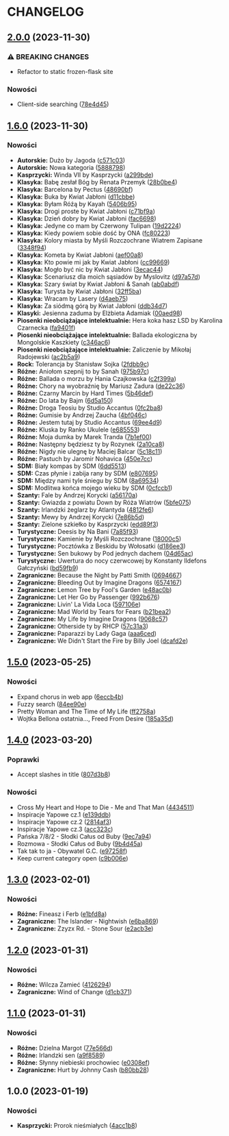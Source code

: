 # CHANGELOG

## [2.0.0](https://github.com/matiusz/songbook/compare/v1.6.0...v2.0.0) (2023-11-30)


### ⚠ BREAKING CHANGES

* Refactor to static frozen-flask site

### Nowości

* Client-side searching ([78e4d45](https://github.com/matiusz/songbook/commit/78e4d45f594e2ff239bd8f627d934310afa8dfc7))

## [1.6.0](https://github.com/matiusz/songbook/compare/v1.5.0...v1.6.0) (2023-11-30)


### Nowości

* **Autorskie:** Dużo by Jagoda ([c571c03](https://github.com/matiusz/songbook/commit/c571c03620cdb06185a8e426c20e64b26744bd59))
* **Autorskie:** Nowa kategoria ([5888798](https://github.com/matiusz/songbook/commit/588879845c02af4c91d62c00e79b987fa7f0c2b7))
* **Kasprzycki:** Winda VII by Kasprzycki ([a299bde](https://github.com/matiusz/songbook/commit/a299bdebd5da9775d09179589ac7c2f058667c3c))
* **Klasyka:** Babę zesłał Bóg by Renata Przemyk ([28b0be4](https://github.com/matiusz/songbook/commit/28b0be4459137dc9d1d2dea4e0e9c11cbc07636c))
* **Klasyka:** Barcelona by Pectus ([48690bf](https://github.com/matiusz/songbook/commit/48690bf877a3eff8918056a09a6834ffb7889726))
* **Klasyka:** Buka by Kwiat Jabłoni ([d11cbbe](https://github.com/matiusz/songbook/commit/d11cbbe4a0561105dd2f53b53b59039943a1d3b6))
* **Klasyka:** Byłam Róźą by Kayah ([5406b95](https://github.com/matiusz/songbook/commit/5406b95109e458f6a9bc26f2f3f1ed4c51e3394d))
* **Klasyka:** Drogi proste by Kwiat Jabłoni ([c71bf9a](https://github.com/matiusz/songbook/commit/c71bf9ad3ef2eb92b3b02f34e098dbb5b3edc0ac))
* **Klasyka:** Dzień dobry by Kwiat Jabłoni ([fac6698](https://github.com/matiusz/songbook/commit/fac6698b3e4650a2df38556fd4e33a50651a7814))
* **Klasyka:** Jedyne co mam by Czerwony Tulipan ([19d2224](https://github.com/matiusz/songbook/commit/19d2224d5fb9a6532657830db6d3f92cba66fb5b))
* **Klasyka:** Kiedy powiem sobie dość by ONA ([fc80223](https://github.com/matiusz/songbook/commit/fc80223c6310c3018159e62ed1c82ea835eebd66))
* **Klasyka:** Kolory miasta by Myśli Rozczochrane Wiatrem Zapisane ([3348f94](https://github.com/matiusz/songbook/commit/3348f94076296762e21e33cf5a36596a0aa6699f))
* **Klasyka:** Kometa by Kwiat Jabłoni ([aef00a8](https://github.com/matiusz/songbook/commit/aef00a8b05fc851e60fb68875ceda126bfdb2a1d))
* **Klasyka:** Kto powie mi jak by Kwiat Jabłoni ([cc99669](https://github.com/matiusz/songbook/commit/cc99669e1b97fa1f24d946035fa9cce50e2ee203))
* **Klasyka:** Mogło być nic by Kwiat Jabłoni ([3ecac44](https://github.com/matiusz/songbook/commit/3ecac440202a7be03fe64967206341798788b20c))
* **Klasyka:** Scenariusz dla moich sąsiadów by Myslovitz ([d97a57d](https://github.com/matiusz/songbook/commit/d97a57df40b756d0f0e39b0c1fcbc101b87c725f))
* **Klasyka:** Szary świat by Kwiat Jabłoni & Sanah ([ab0abdf](https://github.com/matiusz/songbook/commit/ab0abdfee57b5dd5cbd3ee4f0277e34b3aaa846a))
* **Klasyka:** Turysta by Kwiat Jabłoni ([32ff5ba](https://github.com/matiusz/songbook/commit/32ff5bafac9113d910d5049ac163c5aaccf508b2))
* **Klasyka:** Wracam by Lasery ([d4aeb75](https://github.com/matiusz/songbook/commit/d4aeb75ff6c6d5941f0a8dc3f551fb2d3a744af1))
* **Klasyka:** Za siódmą górą by Kwiat Jabłoni ([ddb34d7](https://github.com/matiusz/songbook/commit/ddb34d70607bf7e4bfa5e21d4fbb339e4fc585b7))
* **Klasyki:** Jesienna zaduma by Elżbieta Adamiak ([00aed98](https://github.com/matiusz/songbook/commit/00aed984b9f1c626432f8bcf0cdc822c2de38e27))
* **Piosenki nieobciążające intelektualnie:** Hera koka hasz LSD by Karolina Czarnecka ([fa9401f](https://github.com/matiusz/songbook/commit/fa9401f5e6544d00d1f5eaa5afd60a98266dedff))
* **Piosenki nieobciążające intelektualnie:** Ballada ekologiczna by Mongolskie Kaszkiety ([c346ac6](https://github.com/matiusz/songbook/commit/c346ac6eab59d5ac9737cf3e0fe218ee6528e5fb))
* **Piosenki nieobciążające intelektualnie:** Zaliczenie by Mikołaj Radojewski ([ac2b5a9](https://github.com/matiusz/songbook/commit/ac2b5a9de6fff5c0e9157046ef6d26db25457c2a))
* **Rock:** Tolerancja by Stanisław Sojka ([2fdbb9c](https://github.com/matiusz/songbook/commit/2fdbb9c7bc018f1cd0aba95289f940bc1a25dd9b))
* **Różne:** Aniołom szepnij to by Sanah ([975b97c](https://github.com/matiusz/songbook/commit/975b97cc01b2f62e50c9597b7e31c171c396171e))
* **Różne:** Ballada o morzu by Hania Czajkowska ([c2f399a](https://github.com/matiusz/songbook/commit/c2f399ab0fb2dab64f2193cb88ef36125c306dab))
* **Różne:** Chory na wyobraźnię by Mariusz Zadura ([de22c36](https://github.com/matiusz/songbook/commit/de22c3669445ef58786de96a3379f0043fe70b05))
* **Różne:** Czarny Marcin by Hard Times ([5b46def](https://github.com/matiusz/songbook/commit/5b46def5d5e3337be45830d0167233a15bc5444e))
* **Różne:** Do lata by Bajm ([6d5a150](https://github.com/matiusz/songbook/commit/6d5a15006661286a893738923bfb903a23962f6a))
* **Różne:** Droga Teosiu by Studio Accantus ([0fc2ba8](https://github.com/matiusz/songbook/commit/0fc2ba810eff2ca416f09bed75bcb73f95dcf47b))
* **Różne:** Gumisie by Andrzej Zaucha ([4bf046c](https://github.com/matiusz/songbook/commit/4bf046cdd952a669ddffd600190f2c380827c985))
* **Różne:** Jestem tutaj by Studio Accantus ([69ee4d9](https://github.com/matiusz/songbook/commit/69ee4d9807dc5e4344c4f716313b03898e20b7c2))
* **Różne:** Kluska by Ranko Ukulele ([e685553](https://github.com/matiusz/songbook/commit/e685553a5a9efd56d9acf0ae211dc7394f8236f1))
* **Różne:** Moja dumka by Marek Tranda ([7b1ef00](https://github.com/matiusz/songbook/commit/7b1ef0016cd2798b0730024a192fa1efc390c40b))
* **Różne:** Następny będziesz ty by Rozynek ([2a10ca8](https://github.com/matiusz/songbook/commit/2a10ca834ca237bd293a36f42ee78f7b9e2fb71c))
* **Róźne:** Nigdy nie ulegnę by Maciej Balcar ([5c18c11](https://github.com/matiusz/songbook/commit/5c18c1174a1a8f678f18d1015a8e33d4de63dcd0))
* **Róźne:** Pastuch by Jaromir Nohavica ([450e7cc](https://github.com/matiusz/songbook/commit/450e7ccee5c063c71d0f25495daec4a1981325fc))
* **SDM:** Biały kompas by SDM ([6dd5513](https://github.com/matiusz/songbook/commit/6dd5513186ae088080d08f98844b0d3e87e9d711))
* **SDM:** Czas płynie i zabija rany by SDM ([e807695](https://github.com/matiusz/songbook/commit/e807695120c363ef92371d5e1e0a33d8c216206a))
* **SDM:** Między nami tyle śniegu by SDM ([8a69534](https://github.com/matiusz/songbook/commit/8a695343876e045f509c823971b7003c24149dc8))
* **SDM:** Modlitwa końca mojego wieku by SDM ([0cfccb1](https://github.com/matiusz/songbook/commit/0cfccb18ca062d961120785092454ce44b0585bf))
* **Szanty:** Fale by Andrzej Korycki ([a56170a](https://github.com/matiusz/songbook/commit/a56170a29d1fec42e587ae65348fb98b2bbffd41))
* **Szanty:** Gwiazda z powiatu Down by Róża Wiatrów ([5bfe075](https://github.com/matiusz/songbook/commit/5bfe07597a63a647a1bbced8a219fbe4be4b6ea0))
* **Szanty:** Irlandzki żeglarz by Atlantyda ([4812fe6](https://github.com/matiusz/songbook/commit/4812fe6075678f9b599c00dfe1394473f31ebbea))
* **Szanty:** Mewy by Andrzej Korycki ([7e86b5d](https://github.com/matiusz/songbook/commit/7e86b5ddb3772e07cfa1c0c63c0c7db79b2adefe))
* **Szanty:** Zielone szkiełko by Kasprzycki ([edd89f3](https://github.com/matiusz/songbook/commit/edd89f3e4eb0bd3a70bb77b881ea9ce25eb83a47))
* **Turystyczne:** Deesis by Na Bani ([7a85f93](https://github.com/matiusz/songbook/commit/7a85f938cc7c18ef7b434e539a65d218b8492804))
* **Turystyczne:** Kamienie by Myśli Rozczochrane ([18000c5](https://github.com/matiusz/songbook/commit/18000c57f2559889275d0adc9bc7f7a83b8105d4))
* **Turystyczne:** Pocztówka z Beskidu by Wołosatki ([d186ee3](https://github.com/matiusz/songbook/commit/d186ee376c7c1781c9a1dff0bce2c1dd5fb9795f))
* **Turystyczne:** Sen bukowy by Pod jednych dachem ([04d65ac](https://github.com/matiusz/songbook/commit/04d65acb88f33831b7463a6828e5e5ee50a73b8c))
* **Turystyczne:** Uwertura do nocy czerwcowej by Konstanty Ildefons Gałczyński ([bd59fb9](https://github.com/matiusz/songbook/commit/bd59fb97a3010e0faef5e1b6fd9f87871f38c8b0))
* **Zagraniczne:** Because the Night by Patti Smith ([0694667](https://github.com/matiusz/songbook/commit/069466734df35b4c8a7941fa6c95330922a0af8c))
* **Zagraniczne:** Bleeding Out by Imagine Dragons ([6574167](https://github.com/matiusz/songbook/commit/657416758b27e5edccf8c39053f7c00baff68bac))
* **Zagraniczne:** Lemon Tree by Fool's Garden ([e48ac0b](https://github.com/matiusz/songbook/commit/e48ac0b29c2899c5ddee4840bb90b7498663d7a3))
* **Zagraniczne:** Let Her Go by Passenger ([992b676](https://github.com/matiusz/songbook/commit/992b676bb8414af047a036b3cf8354cec89d44e6))
* **Zagraniczne:** Livin' La Vida Loca ([597106e](https://github.com/matiusz/songbook/commit/597106e956d939f97b9d3499b803cb20f8814048))
* **Zagraniczne:** Mad World by Tears for Fears ([b21bea2](https://github.com/matiusz/songbook/commit/b21bea2120fd5c36b3665f59a4aee2e167697ed9))
* **Zagraniczne:** My Life by Imagine Dragons ([9068c57](https://github.com/matiusz/songbook/commit/9068c577c4097b6a98f15c3c9181be933ae9296f))
* **Zagraniczne:** Otherside ty by RHCP ([57c31a3](https://github.com/matiusz/songbook/commit/57c31a34a5ea57c1321a20cce052152854e94813))
* **Zagraniczne:** Paparazzi by Lady Gaga ([aaa6ced](https://github.com/matiusz/songbook/commit/aaa6cedb39280b7fddde32b81cae3dfe1d089ed0))
* **Zagraniczne:** We Didn't Start the Fire by Billy Joel ([dcafd2e](https://github.com/matiusz/songbook/commit/dcafd2e59c8c2d1a65a3f86bdf3372b818e580f4))

## [1.5.0](https://github.com/matiusz/songbook/compare/v1.4.0...v1.5.0) (2023-05-25)


### Nowości

* Expand chorus in web app ([6eccb4b](https://github.com/matiusz/songbook/commit/6eccb4bd2f363e922af4374f805591dc550bc1af))
* Fuzzy search ([84ee90e](https://github.com/matiusz/songbook/commit/84ee90e2f93caf1fb8d73478fabf6184fc280119))
* Pretty Woman and The Time of My Life ([ff2758a](https://github.com/matiusz/songbook/commit/ff2758a31ff855f3b0e85b01ad7f24507a0f06c5))
* Wojtka Bellona ostatnia..., Freed From Desire ([185a35d](https://github.com/matiusz/songbook/commit/185a35d63c3e3bf3fb6f48305b1f8c76e8f2629e))

## [1.4.0](https://github.com/matiusz/songbook/compare/v1.3.0...v1.4.0) (2023-03-20)


### Poprawki

* Accept slashes in title ([807d3b8](https://github.com/matiusz/songbook/commit/807d3b8def3d2d300754e475beee164dc17e219c))

### Nowości

* Cross My Heart and Hope to Die - Me and That Man ([4434511](https://github.com/matiusz/songbook/commit/44345118571a508758fb6f3859f2bac2780b0bcc))
* Inspiracje Yapowe cz.1 ([e139ddb](https://github.com/matiusz/songbook/commit/e139ddb5225e8ea43780d2b2e5b27098ad925a88))
* Inspiracje Yapowe cz.2 ([2814af3](https://github.com/matiusz/songbook/commit/2814af365b304f7d1852e984980b34c506b37f16))
* Inspiracje Yapowe cz.3 ([acc323c](https://github.com/matiusz/songbook/commit/acc323cfc841ee72e061c21e24c7b1d23ecc3236))
* Pańska 7/8/2 - Słodki Całus od Buby ([9ec7a94](https://github.com/matiusz/songbook/commit/9ec7a94398af75360ffb0fc57dbeb466ad950041))
* Rozmowa - Słodki Całus od Buby ([9b4d45a](https://github.com/matiusz/songbook/commit/9b4d45a1113ac5a315349f55f04d021939ed2e54))
* Tak tak to ja - Obywatel G.C. ([e97258f](https://github.com/matiusz/songbook/commit/e97258f4906a84327121bb650490ef957c3b95dc))
* Keep current category open ([c9b006e](https://github.com/matiusz/songbook/commit/c9b006ed7fb811e4502d66626ff9044451c9c202))

## [1.3.0](https://github.com/matiusz/songbook/compare/v1.2.0...v1.3.0) (2023-02-01)


### Nowości

* **Różne:** Fineasz i Ferb ([e1bfd8a](https://github.com/matiusz/songbook/commit/e1bfd8a60fabc7787a550b9aedce58357278377f))
* **Zagraniczne:** The Islander - Nightwish ([e6ba869](https://github.com/matiusz/songbook/commit/e6ba86914de20000d863e826c48b6add43c5b8a1))
* **Zagraniczne:** Zzyzx Rd. - Stone Sour ([e2acb3e](https://github.com/matiusz/songbook/commit/e2acb3e78d167818e13f12d0c38b094fdad9c616))

## [1.2.0](https://github.com/matiusz/songbook/compare/v1.1.0...v1.2.0) (2023-01-31)


### Nowości

* **Różne:** Wilcza Zamieć ([4126294](https://github.com/matiusz/songbook/commit/412629462cd41edd26307ec7c821cc219d042750))
* **Zagraniczne:** Wind of Change ([d1cb371](https://github.com/matiusz/songbook/commit/d1cb371d5f09de64017bb33bb2e167ee0ba6ae49))

## [1.1.0](https://github.com/matiusz/songbook/compare/1.0.0...v1.1.0) (2023-01-31)


### Nowości

* **Różne:** Dzielna Margot ([77e566d](https://github.com/matiusz/songbook/commit/77e566d3a4b83cb3210310867f99f0b554b6308f))
* **Różne:** Irlandzki sen ([a9f8589](https://github.com/matiusz/songbook/commit/a9f85891b358c6f8e7479dabf318fc8a97e32a5e))
* **Różne:** Słynny niebieski prochowiec ([e0308ef](https://github.com/matiusz/songbook/commit/e0308efc5b7c5cd3125a81d015da7dbe159163f8))
* **Zagraniczne:** Hurt by Johnny Cash ([b80bb28](https://github.com/matiusz/songbook/commit/b80bb28d148fe3921647f62d6cf9ec8a4e358cbf))

## 1.0.0 (2023-01-19)


### Nowości

* **Kasprzycki:** Prorok nieśmiałych ([4acc1b8](https://github.com/matiusz/songbook/commit/4acc1b8a18b3a9738f46618bc303f419ce699350))
